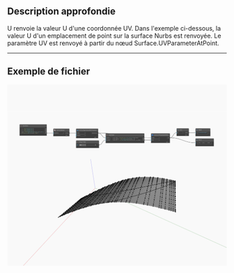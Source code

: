 ## Description approfondie
U renvoie la valeur U d'une coordonnée UV. Dans l'exemple ci-dessous, la valeur U d'un emplacement de point sur la surface Nurbs est renvoyée. Le paramètre UV est renvoyé à partir du nœud Surface.UVParameterAtPoint.
___
## Exemple de fichier

![U](./Autodesk.DesignScript.Geometry.UV.U_img.jpg)

